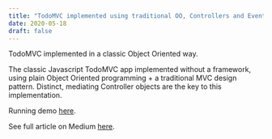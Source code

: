 ```yaml
---
title: "TodoMVC implemented using traditional OO, Controllers and Events"
date: 2020-05-18
draft: false
---
```


TodoMVC implemented in a classic Object Oriented way.

The classic Javascript TodoMVC app implemented without a framework, using plain Object Oriented programming + a traditional MVC design pattern. Distinct, mediating Controller objects are the key to this implementation.

Running demo [here](https://abulka.github.io/todomvc-oo/index.html).

See full article on Medium [here](https://medium.com/@abulka/todomvc-implemented-using-traditional-oo-controllers-and-events-5e4c09f80cd4).

